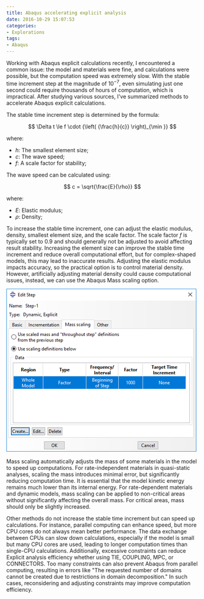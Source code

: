 ```yaml
---
title: Abaqus accelerating explicit analysis 
date: 2016-10-29 15:07:53
categories:
- Explorations
tags:
- Abaqus
---
```


Working with Abaqus explicit calculations recently, I encountered a common issue: the model and materials were fine, and calculations were possible, but the computation speed was extremely slow. With the stable time increment step at the magnitude of $10^{-7}$, even simulating just one second could require thousands of hours of computation, which is impractical. After studying various sources, I've summarized methods to accelerate Abaqus explicit calculations.

<!-- more -->

The stable time increment step is determined by the formula:

$$ \Delta t \le f \cdot {\left( {\frac{h}{c}} \right)_{\min }} $$

where:

- $h$: The smallest element size;
- $c$: The wave speed;
- $f$: A scale factor for stability;

The wave speed can be calculated using:

$$ c = \sqrt{\frac{E}{\rho}} $$

where:

- $E$: Elastic modulus;
- $\rho$: Density;

To increase the stable time increment, one can adjust the elastic modulus, density, smallest element size, and the scale factor. The scale factor $f$ is typically set to 0.9 and should generally not be adjusted to avoid affecting result stability. Increasing the element size can improve the stable time increment and reduce overall computational effort, but for complex-shaped models, this may lead to inaccurate results. Adjusting the elastic modulus impacts accuracy, so the practical option is to control material density. However, artificially adjusting material density could cause computational issues, instead, we can use the Abaqus Mass scaling option.

![Step](/uploads/images/2019/AbaqusExplicitAccelerating1.png)

Mass scaling automatically adjusts the mass of some materials in the model to speed up computations. For rate-independent materials in quasi-static analyses, scaling the mass introduces minimal error, but significantly reducing computation time. It is essential that the model kinetic energy remains much lower than its internal energy. For rate-dependent materials and dynamic models, mass scaling can be applied to non-critical areas without significantly affecting the overall mass. For critical areas, mass should only be slightly increased. 

Other methods do not increase the stable time increment but can speed up calculations. For instance, parallel computing can enhance speed, but more CPU cores do not always mean better performance. The data exchange between CPUs can slow down calculations, especially if the model is small but many CPU cores are used, leading to longer computation times than single-CPU calculations. Additionally, excessive constraints can reduce Explicit analysis efficiency whether using TIE, COUPLING, MPC, or CONNECTORS. Too many constraints can also prevent Abaqus from parallel computing, resulting in errors like "The requested number of domains cannot be created due to restrictions in domain decomposition." In such cases, reconsidering and adjusting constraints may improve computation efficiency.
